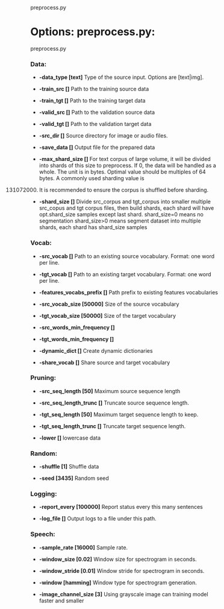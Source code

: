 <!--- This file was automatically generated. Do not modify it manually but use the docs/options/generate.sh script instead. -->

preprocess.py
# Options: preprocess.py:
preprocess.py

### **Data**:
* **-data_type [text]** 
Type of the source input. Options are [text|img].

* **-train_src []** 
Path to the training source data

* **-train_tgt []** 
Path to the training target data

* **-valid_src []** 
Path to the validation source data

* **-valid_tgt []** 
Path to the validation target data

* **-src_dir []** 
Source directory for image or audio files.

* **-save_data []** 
Output file for the prepared data

* **-max_shard_size []** 
For text corpus of large volume, it will be divided into shards of this size to
preprocess. If 0, the data will be handled as a whole. The unit is in bytes.
Optimal value should be multiples of 64 bytes. A commonly used sharding value is
131072000. It is recommended to ensure the corpus is shuffled before sharding.

* **-shard_size []** 
Divide src_corpus and tgt_corpus into smaller multiple src_copus and tgt corpus
files, then build shards, each shard will have opt.shard_size samples except
last shard. shard_size=0 means no segmentation shard_size>0 means segment
dataset into multiple shards, each shard has shard_size samples

### **Vocab**:
* **-src_vocab []** 
Path to an existing source vocabulary. Format: one word per line.

* **-tgt_vocab []** 
Path to an existing target vocabulary. Format: one word per line.

* **-features_vocabs_prefix []** 
Path prefix to existing features vocabularies

* **-src_vocab_size [50000]** 
Size of the source vocabulary

* **-tgt_vocab_size [50000]** 
Size of the target vocabulary

* **-src_words_min_frequency []** 

* **-tgt_words_min_frequency []** 

* **-dynamic_dict []** 
Create dynamic dictionaries

* **-share_vocab []** 
Share source and target vocabulary

### **Pruning**:
* **-src_seq_length [50]** 
Maximum source sequence length

* **-src_seq_length_trunc []** 
Truncate source sequence length.

* **-tgt_seq_length [50]** 
Maximum target sequence length to keep.

* **-tgt_seq_length_trunc []** 
Truncate target sequence length.

* **-lower []** 
lowercase data

### **Random**:
* **-shuffle [1]** 
Shuffle data

* **-seed [3435]** 
Random seed

### **Logging**:
* **-report_every [100000]** 
Report status every this many sentences

* **-log_file []** 
Output logs to a file under this path.

### **Speech**:
* **-sample_rate [16000]** 
Sample rate.

* **-window_size [0.02]** 
Window size for spectrogram in seconds.

* **-window_stride [0.01]** 
Window stride for spectrogram in seconds.

* **-window [hamming]** 
Window type for spectrogram generation.

* **-image_channel_size [3]** 
Using grayscale image can training model faster and smaller
